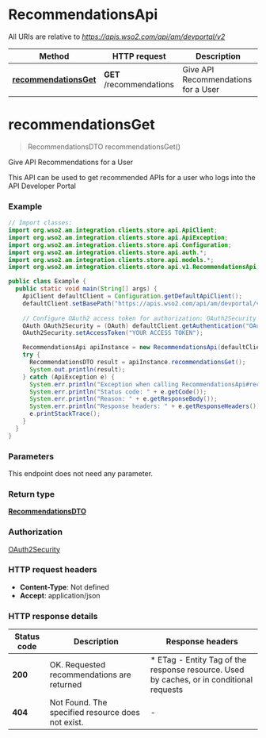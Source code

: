 # RecommendationsApi

All URIs are relative to *https://apis.wso2.com/api/am/devportal/v2*

Method | HTTP request | Description
------------- | ------------- | -------------
[**recommendationsGet**](RecommendationsApi.md#recommendationsGet) | **GET** /recommendations | Give API Recommendations for a User


<a name="recommendationsGet"></a>
# **recommendationsGet**
> RecommendationsDTO recommendationsGet()

Give API Recommendations for a User

This API can be used to get recommended APIs for a user who logs into the API Developer Portal

### Example
```java
// Import classes:
import org.wso2.am.integration.clients.store.api.ApiClient;
import org.wso2.am.integration.clients.store.api.ApiException;
import org.wso2.am.integration.clients.store.api.Configuration;
import org.wso2.am.integration.clients.store.api.auth.*;
import org.wso2.am.integration.clients.store.api.models.*;
import org.wso2.am.integration.clients.store.api.v1.RecommendationsApi;

public class Example {
  public static void main(String[] args) {
    ApiClient defaultClient = Configuration.getDefaultApiClient();
    defaultClient.setBasePath("https://apis.wso2.com/api/am/devportal/v2");
    
    // Configure OAuth2 access token for authorization: OAuth2Security
    OAuth OAuth2Security = (OAuth) defaultClient.getAuthentication("OAuth2Security");
    OAuth2Security.setAccessToken("YOUR ACCESS TOKEN");

    RecommendationsApi apiInstance = new RecommendationsApi(defaultClient);
    try {
      RecommendationsDTO result = apiInstance.recommendationsGet();
      System.out.println(result);
    } catch (ApiException e) {
      System.err.println("Exception when calling RecommendationsApi#recommendationsGet");
      System.err.println("Status code: " + e.getCode());
      System.err.println("Reason: " + e.getResponseBody());
      System.err.println("Response headers: " + e.getResponseHeaders());
      e.printStackTrace();
    }
  }
}
```

### Parameters
This endpoint does not need any parameter.

### Return type

[**RecommendationsDTO**](RecommendationsDTO.md)

### Authorization

[OAuth2Security](../README.md#OAuth2Security)

### HTTP request headers

 - **Content-Type**: Not defined
 - **Accept**: application/json

### HTTP response details
| Status code | Description | Response headers |
|-------------|-------------|------------------|
**200** | OK. Requested recommendations are returned  |  * ETag - Entity Tag of the response resource. Used by caches, or in conditional requests  <br>  |
**404** | Not Found. The specified resource does not exist. |  -  |

